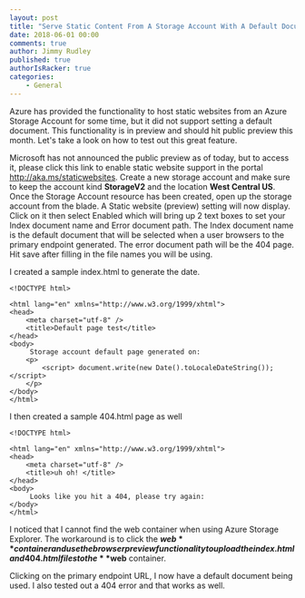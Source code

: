 ```yaml
---
layout: post
title: "Serve Static Content From A Storage Account With A Default Document"
date: 2018-06-01 00:00
comments: true
author: Jimmy Rudley
published: true
authorIsRacker: true
categories:
    - General
---
```


Azure has provided the functionality to host static websites from an Azure Storage Account for some time, but it did not support setting a default document. This functionality is in preview and should hit public preview this month. Let's take a look on how to test out this great feature.

<!-- more -->

Microsoft has not announced the public preview as of today, but to access it, please click this link to enable static website support in the portal http://aka.ms/staticwebsites. Create a new storage account and make sure to keep the account kind **StorageV2** and the location **West Central US**. Once the Storage Account resource has been created, open up the storage account from the blade. A Static website (preview) setting will now display. Click on it then select Enabled which will bring up 2 text boxes to set your Index document name and Error document path. The Index document name is the default document that will be selected when a user browsers to the primary endpoint generated. The error document path will be the 404 page. Hit save after filling in the file names you will be using.

I created a sample index.html to generate the date. 
```
<!DOCTYPE html>

<html lang="en" xmlns="http://www.w3.org/1999/xhtml">
<head>
    <meta charset="utf-8" />
    <title>Default page test</title>
</head>
<body>
     Storage account default page generated on:
    <p> 
        <script> document.write(new Date().toLocaleDateString()); </script>
    </p>
</body>
</html>
```

I then created a sample 404.html page as well
```
<!DOCTYPE html>

<html lang="en" xmlns="http://www.w3.org/1999/xhtml">
<head>
    <meta charset="utf-8" />
    <title>uh oh! </title>
</head>
<body>
     Looks like you hit a 404, please try again:
</body>
</html>
```
I noticed that I cannot find the web container when using Azure Storage Explorer. The workaround is to click the **$web** container and use the browser preview functionality to upload the index.html and 404.html files to the **$web** container.

Clicking on the primary endpoint URL, I now have a default document being used. I also tested out a 404 error and that works as well.



